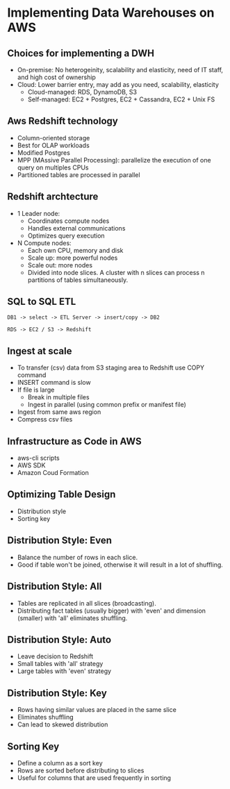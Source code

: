 # Implementing Data Warehouses on AWS

## Choices for implementing a DWH

* On-premise: No heterogeinity, scalability and elasticity, need of IT staff, and high cost of ownership
* Cloud: Lower barrier entry, may add as you need, scalability, elasticity
    * Cloud-managed: RDS, DynamoDB, S3
    * Self-managed: EC2 + Postgres, EC2 + Cassandra, EC2 + Unix FS

## Aws Redshift technology

* Column-oriented storage
* Best for OLAP workloads
* Modified Postgres
* MPP (MAssive Parallel Processing): parallelize the execution of one query on multiples CPUs
* Partitioned tables are processed in parallel

## Redshift archtecture

* 1 Leader node: 
    * Coordinates compute nodes
    * Handles external communications
    * Optimizes query execution
* N Compute nodes:
    * Each own CPU, memory and disk
    * Scale up: more powerful nodes
    * Scale out: more nodes
    * Divided into node slices. A cluster with n slices can process n partitions of tables simultaneously.

## SQL to SQL ETL
    DB1 -> select -> ETL Server -> insert/copy -> DB2

    RDS -> EC2 / S3 -> Redshift

## Ingest at scale
* To transfer (csv) data from S3 staging area to Redshift use COPY command
* INSERT command is slow
* If file is large
    * Break in multiple files
    * Ingest in parallel (using common prefix or manifest file)
* Ingest from same aws region
* Compress csv files

## Infrastructure as Code in AWS
* aws-cli scripts
* AWS SDK
* Amazon Coud Formation

## Optimizing Table Design

* Distribution style
* Sorting key

## Distribution Style: Even

* Balance the number of rows in each slice. 
* Good if table won't be joined, otherwise it will result in a lot of shuffling.

## Distribution Style: All

* Tables are replicated in all slices (broadcasting).
* Distributing fact tables (usually bigger) with 'even' and dimension (smaller) with 'all' eliminates shuffling.

## Distribution Style: Auto

* Leave decision to Redshift
* Small tables with 'all' strategy
* Large tables with 'even' strategy

## Distribution Style: Key

* Rows having similar values are placed in the same slice
* Eliminates shuffling
* Can lead to skewed distribution

## Sorting Key

* Define a column as a sort key
* Rows are sorted before distributing to slices
* Useful for columns that are used frequently in sorting

